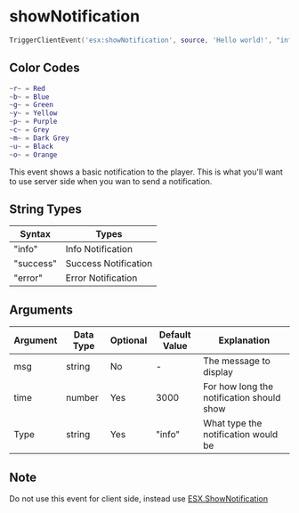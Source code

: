 # showNotification

```lua
TriggerClientEvent('esx:showNotification', source, 'Hello world!', "info", time)
```

## Color Codes

```lua
~r~ = Red
~b~ = Blue
~g~ = Green
~y~ = Yellow
~p~ = Purple
~c~ = Grey
~m~ = Dark Grey
~u~ = Black
~o~ = Orange
```

This event shows a basic notification to the player. This is what you'll want to use server side when you wan to send a notification.

## String Types

| Syntax    | Types                |
| --------- | -------------------- |
| "info"    | Info Notification    |
| "success" | Success Notification |
| "error"   | Error Notification   |

## Arguments

| Argument | Data Type | Optional | Default Value | Explanation                               |
| -------- | --------- | -------- | ------------- | ----------------------------------------- |
| msg      | string    | No       | -             | The message to display                    |
| time     | number    | Yes      | 3000          | For how long the notification should show |
| Type     | string    | Yes      | "info"        | What type the notification would be       |

## Note

Do not use this event for client side, instead use [ESX.ShowNotification](./../functions/shownotification)
